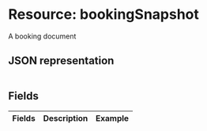 # Resource: bookingSnapshot

A booking document

## JSON representation
```

```


## Fields
| Fields | Description | Example |
| :---: | --- | :---: |
